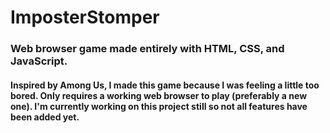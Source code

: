 # ImposterStomper
<h3>Web browser game made entirely with HTML, CSS, and JavaScript.</h3>
<h4>Inspired by Among Us, I made this game because I was feeling a little too bored. Only requires a working web browser to play (preferably a new one). I'm currently working on this project still so not all features have been added yet.</h4>
